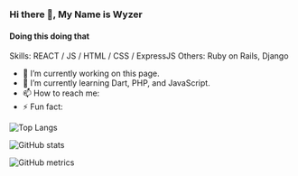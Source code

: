 ### Hi there 👋, My Name is Wyzer
#### Doing this doing that


Skills: REACT / JS / HTML / CSS / ExpressJS
Others: Ruby on Rails, Django

- 🔭 I’m currently working on this page. 
- 🌱 I’m currently learning Dart, PHP, and JavaScript.
- 📫 How to reach me: 
- ⚡ Fun fact: 



![Top Langs](https://github-readme-stats.vercel.app/api/top-langs/?username=mwyzer)

![GitHub stats](https://github-readme-stats.vercel.app/api?username=mwyzer&show_icons=true)  

![GitHub metrics](https://metrics.lecoq.io/mwyzer)  
